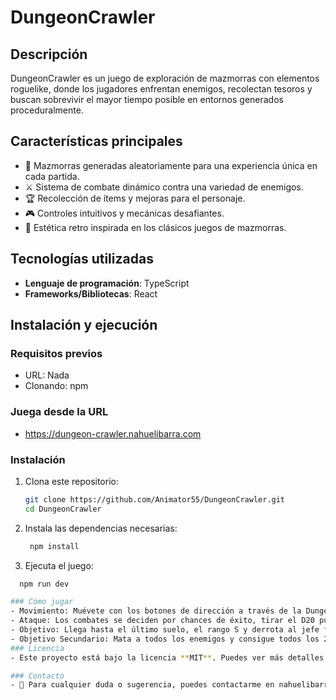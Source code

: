 # DungeonCrawler

## Descripción  
DungeonCrawler es un juego de exploración de mazmorras con elementos roguelike, donde los jugadores enfrentan enemigos, recolectan tesoros y buscan sobrevivir el mayor tiempo posible en entornos generados proceduralmente.

## Características principales  
- 🔹 Mazmorras generadas aleatoriamente para una experiencia única en cada partida.  
- ⚔️ Sistema de combate dinámico contra una variedad de enemigos.  
- 🏆 Recolección de ítems y mejoras para el personaje.  
- 🎮 Controles intuitivos y mecánicas desafiantes.  
- 🎨 Estética retro inspirada en los clásicos juegos de mazmorras.  

## Tecnologías utilizadas  
- **Lenguaje de programación**: TypeScript  
- **Frameworks/Bibliotecas**: React 

## Instalación y ejecución  
### Requisitos previos  
- URL: Nada
- Clonando: npm

### Juega desde la URL
  -  https://dungeon-crawler.nahuelibarra.com

### Instalación  
1. Clona este repositorio:  
   ```bash
   git clone https://github.com/Animator55/DungeonCrawler.git
   cd DungeonCrawler
2. Instala las dependencias necesarias:
   ```bash
    npm install
3. Ejecuta el juego:
  ```bash
    npm run dev

### Cómo jugar
  - Movimiento: Muévete con los botones de dirección a través de la Dungeon!
  - Ataque: Los combates se deciden por chances de éxito, tirar el D20 puede ayudarte a aumentarlas... o reducirlas. Utiliza con inteligencia tus artefactos, podrían romperse!
  - Objetivo: Llega hasta el último suelo, el rango S y derrota al jefe final!.
  - Objetivo Secundario: Mata a todos los enemigos y consigue todos los 201 artefactos!.
### Licencia
  - Este proyecto está bajo la licencia **MIT**. Puedes ver más detalles en el archivo [LICENSE](./LICENSE).

### Contacto
  - 📩 Para cualquier duda o sugerencia, puedes contactarme en nahuelibarra04webdev@gmail.com.